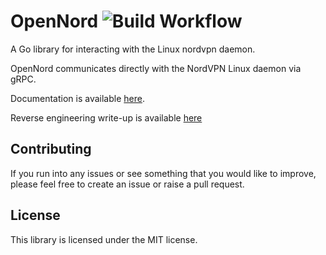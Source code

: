 # OpenNord ![Build Workflow](https://github.com/adamdb5/opennord/actions/workflows/go-build.yml/badge.svg)

A Go library for interacting with the Linux nordvpn daemon. 

OpenNord communicates directly with the NordVPN Linux daemon via gRPC.

Documentation is available [here](https://adamdb5.github.io/opennord).

Reverse engineering write-up is available [here](https://adambruce.net/blog/reverse-engineering-nordvpn-client/)

## Contributing
If you run into any issues or see something that you would like to improve, please feel free to create an issue or raise
a pull request.

## License
This library is licensed under the MIT license.
